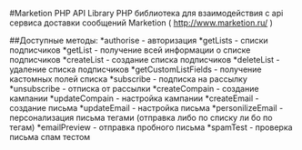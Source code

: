 #Marketion PHP API Library
PHP библиотека для взаимодействия с api 
сервиса доставки сообщений Marketion ( http://www.marketion.ru/ )

##Доступные методы:
*authorise - авторизация
*getLists - списки подписчиков
*getList - получение всей информации о списке подписчиков
*createList - создание списка подписчиков
*deleteList - удаление списка подписчиков
*getCustomListFields - получение кастомных полей списка
*subscribe - подписка на рассылку
*unsubscribe - отписка от рассылки
*createCompain - создание кампании
*updateCompain - настройка кампании
*createEmail - создание письма
*updateEmail - настройка письма
*personilizeEmail - персонализация письма тегами (отправка либо по списку ли бо по тегам)
*emailPreview - отправка пробного письма
*spamTest - проверка письма спам тестом
